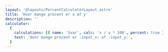 ```yaml
---
layout: '@layouts/PercentCalculatorLayout.astro'
title: 'Hvor mange procent er x af y'
description: ''
calculator:
  {
    calculations: [{ name: 'Svar', calc: 'x / y * 100', percent: true }],
    text: 'Hvor mange procent er :input_x: af :input_y:',
  }
---
```

